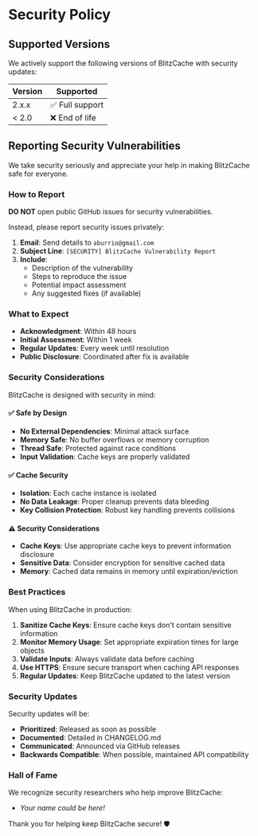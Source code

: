 # Security Policy

## Supported Versions

We actively support the following versions of BlitzCache with security updates:

| Version | Supported          |
| ------- | ------------------ |
| 2.x.x   | ✅ Full support    |
| < 2.0   | ❌ End of life     |

## Reporting Security Vulnerabilities

We take security seriously and appreciate your help in making BlitzCache safe for everyone.

### How to Report

**DO NOT** open public GitHub issues for security vulnerabilities.

Instead, please report security issues privately:

1. **Email**: Send details to `aburrio@gmail.com`
2. **Subject Line**: `[SECURITY] BlitzCache Vulnerability Report`
3. **Include**:
   - Description of the vulnerability
   - Steps to reproduce the issue
   - Potential impact assessment
   - Any suggested fixes (if available)

### What to Expect

- **Acknowledgment**: Within 48 hours
- **Initial Assessment**: Within 1 week
- **Regular Updates**: Every week until resolution
- **Public Disclosure**: Coordinated after fix is available

### Security Considerations

BlitzCache is designed with security in mind:

#### ✅ **Safe by Design**
- **No External Dependencies**: Minimal attack surface
- **Memory Safe**: No buffer overflows or memory corruption
- **Thread Safe**: Protected against race conditions
- **Input Validation**: Cache keys are properly validated

#### ✅ **Cache Security**
- **Isolation**: Each cache instance is isolated
- **No Data Leakage**: Proper cleanup prevents data bleeding
- **Key Collision Protection**: Robust key handling prevents collisions

#### ⚠️ **Security Considerations**
- **Cache Keys**: Use appropriate cache keys to prevent information disclosure
- **Sensitive Data**: Consider encryption for sensitive cached data
- **Memory**: Cached data remains in memory until expiration/eviction

### Best Practices

When using BlitzCache in production:

1. **Sanitize Cache Keys**: Ensure cache keys don't contain sensitive information
2. **Monitor Memory Usage**: Set appropriate expiration times for large objects
3. **Validate Inputs**: Always validate data before caching
4. **Use HTTPS**: Ensure secure transport when caching API responses
5. **Regular Updates**: Keep BlitzCache updated to the latest version

### Security Updates

Security updates will be:
- **Prioritized**: Released as soon as possible
- **Documented**: Detailed in CHANGELOG.md
- **Communicated**: Announced via GitHub releases
- **Backwards Compatible**: When possible, maintained API compatibility

### Hall of Fame

We recognize security researchers who help improve BlitzCache:

- *Your name could be here!*

Thank you for helping keep BlitzCache secure! 🛡️
